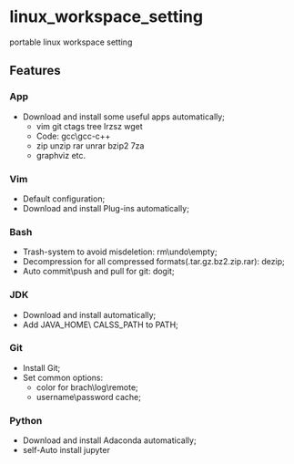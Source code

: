 # linux_workspace_setting
portable linux workspace setting

## Features
### App
* Download and install some useful apps automatically;
  * vim git ctags tree lrzsz wget
  * Code: gcc\gcc-c++
  * zip unzip rar unrar bzip2 7za
  * graphviz etc.

### Vim
* Default configuration;
* Download and install Plug-ins automatically;

### Bash
* Trash-system to avoid misdeletion: rm\undo\empty;
* Decompression for all compressed formats(.tar\.gz\.bz2\.zip\.rar): dezip;
* Auto commit\push and pull for git: dogit;

### JDK
* Download and install automatically;
* Add JAVA_HOME\ CALSS_PATH to PATH;

### Git
* Install Git;
* Set common options: 
  * color for brach\log\remote;
  * username\password cache;

### Python
* Download and install Adaconda automatically;
* self-Auto install jupyter
